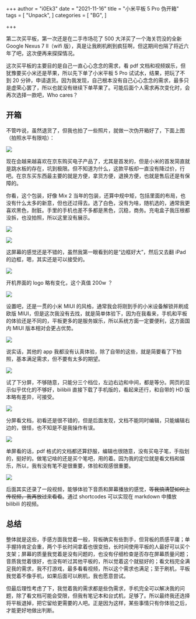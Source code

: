 +++
author = "i0Ek3"
date = "2021-11-16"
title = "小米平板 5 Pro 伪开箱" 
tags = [
    "Unpack",
]
categories = [
    "BG",
]

+++



第二次买平板，第一次还是在二手市场花了 500 大洋买了一个海关罚没的全新 Google Nexus 7 II（wifi 版），真是让我刷机刷到疯狂啊，但这期间也隔了将近六年了吧，这次便再来探探情况。

这次买平板的主要目的是自己一直心心念念的需求，看 pdf 文档和视频娱乐，但犹豫要买小米还是苹果，所以先下单了小米平板 5 Pro 试试水，结果，把玩了不到 20 分钟，申请退货。因为我发现，自己根本没有自己心心念念的需求，最多只是虚荣心罢了，所以也就没有继续下单苹果了。可能后面个人需求再次变化时，会再次选择一款吧，Who cares？

## 开箱

不管咋说，虽然退货了，但我也拍了一些照片，就做一次伪开箱好了，下面上图（拍照水平有限哈）：

![](https://cdn.jsdelivr.net/gh/i0Ek3/apichost@main/niter.top/package.41apwd17wk1s.jpg)

现在会越来越喜欢在京东购买电子产品了，尤其是首发的，但是小米的首发简直就是跳水板的存在，坑到极限。但不知道为什么，这款平板却一直没有降过价，行吧。在京东买东西最主要的就是方便，拿货方便，退换方便，也就是售后还是有保障的。

你看，这个包装，好像 Mix 2 当年的包装，还算中规中矩，包括里面的布局，也没有什么太多的新意，但也还过得去。选了白色，没有为啥，随机选的，通常我更喜欢黑色，耐脏。手里的手机也差不多都是黑色，沉稳，商务。充电盒子我压根都没拆，也没拍照，所以这里没有展示。

![](https://cdn.jsdelivr.net/gh/i0Ek3/apichost@main/niter.top/whole.5x1koc6lmagw.jpg)

![](https://cdn.jsdelivr.net/gh/i0Ek3/apichost@main/niter.top/pack.4opv77yutl6o.jpg)

这屏幕的感觉还是不错的，虽然我第一眼看到的是“边框好大”，然后又去翻 iPad 的边框，嗯，其实还是可以接受的。

![](https://cdn.jsdelivr.net/gh/i0Ek3/apichost@main/niter.top/face.4ydg083ftw8w.jpg)

开机界面的 logo 略有变化，这个真值 200w ？

![](https://cdn.jsdelivr.net/gh/i0Ek3/apichost@main/niter.top/boot.27zsjj90f6kg.jpg)

设置吧，还是一贯的小米 MIUI 的风格，通常我会将刚到手的小米设备解锁并刷成欧版 MIUI，但是这次我没有去找，就是简单体验下，因为在我看来，手机和平板的体验还是不同的，平板更多的是服务娱乐，所以系统方面一定要便利，这方面国内 MIUI 版本相对会更占优势。

![](https://cdn.jsdelivr.net/gh/i0Ek3/apichost@main/niter.top/setting.23obgde252ao.jpg)

说实话，其他的 app 我都没有认真体验，除了自带的这些，就是简要看了下拍照，基本满足需求，但不要有太多的期望。

![](https://cdn.jsdelivr.net/gh/i0Ek3/apichost@main/niter.top/camera.6ueqisit5mrk.jpg)

试了下分屏，不够随意，只能分三个档位，左边右边和中间，都是等分。网页的显示似乎优化的不够好，bilibili 直接下载了手机版的，看起来还行，和自带的 HD 版本略有差异，可接受。

![](https://cdn.jsdelivr.net/gh/i0Ek3/apichost@main/niter.top/split.21cmgfapmxsw.jpg)

分屏看文档，初看还是很不错的，但是后面发现，文档不能同时编辑，只能编辑右边的，很怪，也不知是不是我操作有误。

![](https://cdn.jsdelivr.net/gh/i0Ek3/apichost@main/niter.top/2pdf.si7hj4rdx5s.jpg)

单屏看的话，pdf 格式的文档都还算舒服，编辑也很随意，没有买电子笔，手指划的，挺好的。做笔记啥的还是买个笔吧，用的着。因为我的定位就是看文档和娱乐，所以，我有没有笔不是很重要，体验和观感很重要。 

![](https://cdn.jsdelivr.net/gh/i0Ek3/apichost@main/niter.top/1pdf.2tryke68k134.jpg)

后面其实还录了一段视频，能够体验下音质和屏幕播放的感觉，~~等我搞清楚如何上传视频，我再放过来看看~~。通过 shortcodes 可以实现在 markdown 中播放 bilibili 的视频。


## 总结

整体就是这些，手感方面我觉着一般，背板确实有些割手，但背板的质感平庸；单手握持肯定会重，两个手长时间拿着也很变扭，长时间使用平板的人最好可以买个支架；屏幕的质量我觉着是没有问题的，也没有仔细检查是否存在屏幕质量问题；音质我觉着很好，也没有听过其他平板的，所以觉着这个就挺好的；看文档完全满足我的需求，我不打游戏，最多看看视频，所以这个需求也满足；至于刷机，平板我觉着不像手机，如果后面可以刷机，我也愿意尝试。

但最后理性考虑了下，我觉着我的需求都是些伪需求，手机完全可以解决我的问题，除了看文档可能会受限，但我有笔记本和台式机，足够了。所以最终我还选择将平板退掉，把它留给更需要的人吧。正是因为这样，某些事情只有你体验之后，才能更好地做出判断。


